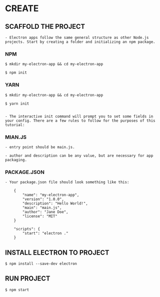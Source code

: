 
# CREATE


## SCAFFOLD THE PROJECT

    - Electron apps follow the same general structure as other Node.js projects. Start by creating a folder and initializing an npm package.


### NPM

    $ mkdir my-electron-app && cd my-electron-app
    
    $ npm init


### YARN

    $ mkdir my-electron-app && cd my-electron-app

    $ yarn init

    
    - The interactive init command will prompt you to set some fields in your config. There are a few rules to follow for the purposes of this tutorial:

    

### MIAN.JS

    - entry point should be main.js.
    
    - author and description can be any value, but are necessary for app packaging.


### PACKAGE.JSON

    - Your package.json file should look something like this:

        {
            "name": "my-electron-app",
            "version": "1.0.0",
            "description": "Hello World!",
            "main": "main.js",
            "author": "Jane Doe",
            "license": "MIT"
        }

        "scripts": {
            "start": "electron ."
        }




## INSTALL ELECTRON TO PROJECT

    $ npm install --save-dev electron


## RUN PROJECT

    $ npm start